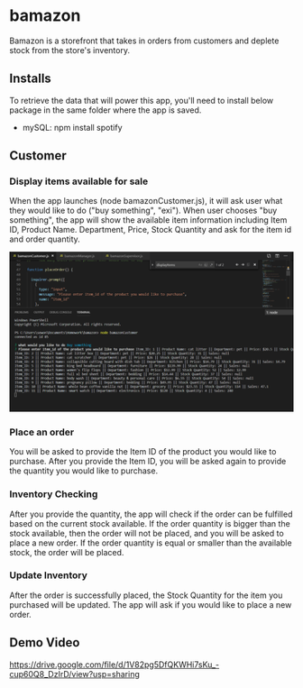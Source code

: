 # bamazon
Bamazon is a storefront that takes in orders from customers and deplete stock from the store's inventory.

## Installs
To retrieve the data that will power this app, you'll need to install below package in the same folder where the app is saved.

* mySQL:
npm install spotify

## Customer

### Display items available for sale
When the app launches (node bamazonCustomer.js), it will ask user what they would like to do ("buy something", "exi").
When user chooses "buy something", the app will show the available item information including Item ID, Product Name. Department, Price, Stock Quantity and ask for the item id and order quantity.

<img src ="images/customer-displayitem.PNG" width="700"> 

### Place an order
You will be asked to provide the Item ID of the product you would like to purchase. 
After you provide the Item ID, you will be asked again to provide the quantity you would like to purchase.

### Inventory Checking
After you provide the quantity, the app will check if the order can be fulfilled based on the current stock available.
If the order quantity is bigger than the stock available, then the order will not be placed, and you will be asked to place a new order.
If the order quantity is equal or smaller than the available stock, the order will be placed.

### Update Inventory
After the order is successfully placed, the Stock Quantity for the item you purchased will be updated. 
The app will ask if you would like to place a new order.


## Demo Video
https://drive.google.com/file/d/1V82pg5DfQKWHi7sKu_-cup60Q8_DzIrD/view?usp=sharing
